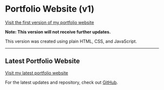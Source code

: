 # Portfolio Website (v1)

[Visit the first version of my portfolio website](https://v1.dulapahv.dev/)

**Note: This version will not receive further updates.**

This version was created using plain HTML, CSS, and JavaScript.

---

## Latest Portfolio Website

[Visit my latest portfolio website](https://dulapahv.dev)

For the latest updates and repository, check out [GitHub](https://github.com/dulapahv/dulapahv-portfolio).
